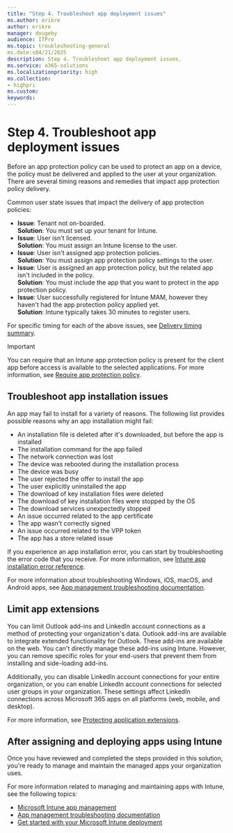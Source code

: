 ```yaml
---
title: "Step 4. Troubleshoot app deployment issues"
ms.author: erikre
author: erikre
manager: dougeby
audience: ITPro
ms.topic: troubleshooting-general
ms.date:s04/21/2025
description: Step 4. Troubleshoot app deployment issues.
ms.service: o365-solutions
ms.localizationpriority: high
ms.collection:
- highpri
ms.custom:
keywords:
---
```


# Step 4. Troubleshoot app deployment issues

Before an app protection policy can be used to protect an app on a device, the policy must be delivered and applied to the user at your organization. There are several timing reasons and remedies that impact app protection policy delivery.

Common user state issues that impact the delivery of app protection policies:
- **Issue**: Tenant not on-boarded.<br>
  **Solution**: You must set up your tenant for Intune.
- **Issue**: User isn't licensed.<br>
  **Solution**: You must assign an Intune license to the user.
- **Issue**: User isn't assigned app protection policies.<br>
  **Solution**: You must assign app protection policy settings to the user.
- **Issue**: User is assigned an app protection policy, but the related app isn't included in the policy.<br>
  **Solution**: You must include the app that you want to protect in the app protection policy.
- **Issue**: User successfully registered for Intune MAM, however they haven't had the app protection policy applied yet.<br>
  **Solution**: Intune typically takes 30 minutes to register users.

For specific timing for each of the above issues, see [Delivery timing summary](/mem/intune/apps/app-protection-policy-delivery#delivery-timing-summary).

> [!IMPORTANT]
> You can require that an Intune app protection policy is present for the client app before access is available to the selected applications. For more information, see [Require app protection policy](/entra/identity/conditional-access/concept-conditional-access-grant#require-app-protection-policy).

## Troubleshoot app installation issues

An app may fail to install for a variety of reasons. The following list provides possible reasons why an app installation might fail:
- An installation file is deleted after it's downloaded, but before the app is installed
- The installation command for the app failed
- The network connection was lost
- The device was rebooted during the installation process
- The device was busy
- The user rejected the offer to install the app
- The user explicitly uninstalled the app
- The download of key installation files were deleted
- The download of key installation files were stopped by the OS
- The download services unexpectedly stopped
- An issue occurred related to the app certificate
- The app wasn't correctly signed
- An issue occurred related to the VPP token
- The app has a store related issue

If you experience an app installation error, you can start by troubleshooting the error code that you receive. For more information, see [Intune app installation error reference](/troubleshoot/mem/intune/app-management/app-install-error-codes). 

For more information about troubleshooting Windows, iOS, macOS, and Android apps, see [App management troubleshooting documentation](/troubleshoot/mem/intune/app-management/app-management).

## Limit app extensions

You can limit Outlook add-ins and LinkedIn account connections as a method of protecting your organization's data. Outlook add-ins are available to integrate extended functionality for Outlook. These add-ins are available on the web. You can't directly manage these add-ins using Intune. However, you can remove specific roles for your end-users that prevent them from installing and side-loading add-ins.

Additionally, you can disable LinkedIn account connections for your entire organization, or you can enable LinkedIn account connections for selected user groups in your organization. These settings affect LinkedIn connections across Microsoft 365 apps on all platforms (web, mobile, and desktop). 

For more information, see [Protecting application extensions](/mem/intune/apps/app-protection-policy-extensions).  

## After assigning and deploying apps using Intune

Once you have reviewed and completed the steps provided in this solution, you're ready to manage and maintain the managed apps your organization uses.

For more information related to managing and maintaining apps with Intune, see the following topics:
- [Microsoft Intune app management](/mem/intune/apps/app-management)
- [App management troubleshooting documentation](/troubleshoot/mem/intune/app-management/app-management)
- [Get started with your Microsoft Intune deployment](/mem/intune/fundamentals/get-started-with-intune)
